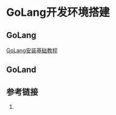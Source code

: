 # GoLang开发环境搭建


## GoLang

[GoLang安装基础教程](work/note/programming-language/Go/GoLang安装基础教程.md)

## GoLand


## 参考链接
1. 